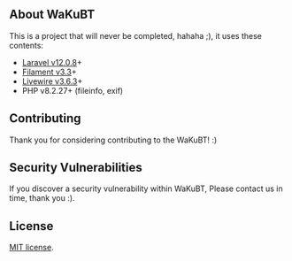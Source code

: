 ## About WaKuBT

This is a project that will never be completed, hahaha ;), it uses these contents:

- [Laravel v12.0.8](https://laravel.com/docs/12.x/releases)+
- [Filament v3.3](https://filamentphp.com/docs/3.x/panels/installation)+
- [Livewire v3.6.3](https://laravel-livewire.com/)+
- PHP v8.2.27+ (fileinfo, exif)

## Contributing

Thank you for considering contributing to the WaKuBT! :)

## Security Vulnerabilities

If you discover a security vulnerability within WaKuBT, Please contact us in time, thank you :).

## License

[MIT license](https://opensource.org/licenses/MIT).
